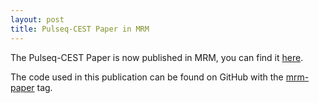 ```yaml
---
layout: post
title: Pulseq-CEST Paper in MRM
---
```


The Pulseq-CEST Paper is now published in MRM, you can find it [here](https://doi.org/10.1002/mrm.28825).

The code used in this publication can be found on GitHub with the [mrm-paper](https://github.com/kherz/pulseq-cest/releases/tag/mrm-paper) tag.


